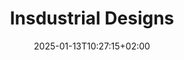 ---
slug: EPN05-20250113
title: "Insdustrial Designs"
layout: presentation
institution:
    heig: 1
    logo: cnam
    short: Cnam
    name: "National Conservatory of Arts and Craft"
    web: "https://www.cnam.fr/"
date: 2025-01-13T10:27:15+02:00
frontphoto: "https://images.unsplash.com/photo-1605658782229-892fd044b24a?q=80&w=600"
description: "Different categories of indsutrial design."
slides: [
    ["img", "https://1drv.ms/i/s!AnQx_v88q65Qgb3FdMHNcYFpzTwDzgc"],
    ["mov", "//vimeo.com/129643275", "https://i.vimeocdn.com/video/521210607-fc658f04897560006456ac99b1fa4a92d9780af1a4da09152bb6837202211505-d_2400"],
    ["img", "https://1drv.ms/i/s!AnQx_v88q65QgbncV4kykLGHjHmCTbk"],
    ["img", "https://1drv.ms/i/s!AnQx_v88q65QgbnXI7u56W5BiHadnl4"],
    ["img", "https://1drv.ms/i/s!AnQx_v88q65QgbqGPh3o3fxiG4jRntE"],
    ["img", "https://1drv.ms/i/s!AnQx_v88q65QgbqGPW7pfRQwG008AMw"],
    ["img", "https://1drv.ms/i/s!AnQx_v88q65QgbqGPBRIbGzrsNNCaB4"],
    ["img", "https://1drv.ms/i/s!AnQx_v88q65QgbqSe8pPoSDf082yJJ8"],
    ["mov", "//www.youtube.com/hn51850hNvo", "https://i9.ytimg.com/vi/hn51850hNvo/mqdefault.jpg?sqp=CIC4jrwG-oaymwEmCMACELQB8quKqQMa8AEB-AHUBoAC4AOKAgwIABABGGUgVChTMA8=&rs=AOn4CLAibjLVcjWLsm22PZsG62cbLCML7g"],
    ["mov", "//youtu.be/TlDSDFgTwsQ", "https://i9.ytimg.com/vi_webp/TlDSDFgTwsQ/mq2.webp?sqp=CLCMj7wG&rs=AOn4CLBgo2_rYpYr3WxtKQ3fsLF5E2xE4A"],
    ["img", "https://1drv.ms/i/s!AnQx_v88q65QgbqHWZwAL0A3S95S5rs"]
]
---